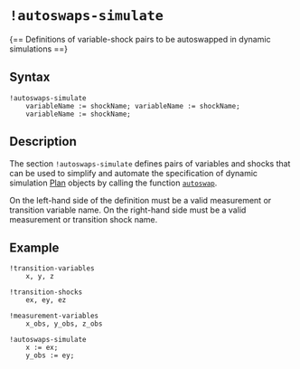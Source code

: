 # `!autoswaps-simulate`

{== Definitions of variable-shock pairs to be autoswapped in dynamic simulations ==}


## Syntax

    !autoswaps-simulate
        variableName := shockName; variableName := shockName;
        variableName := shockName;


## Description

The section `!autoswaps-simulate` defines pairs of variables and shocks
that can be used to simplify and automate the specification of dynamic
simulation [Plan](../plan/index.md) objects by calling the function
[`autoswap`](../plan/autoswap.md).

On the left-hand side of the definition must be a valid measurement or
transition variable name. On the right-hand side must be a valid
measurement or transition shock name.


## Example

```iris
!transition-variables
    x, y, z

!transition-shocks
    ex, ey, ez

!measurement-variables
    x_obs, y_obs, z_obs

!autoswaps-simulate
    x := ex;
    y_obs := ey;
```

